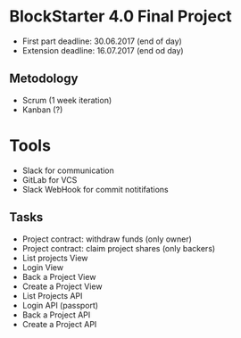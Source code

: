 # BlockStarter 4.0 Final Project

- First part deadline: 30.06.2017 (end of day)
- Extension deadline: 16.07.2017 (end od day)

## Metodology 
- Scrum (1 week iteration)
- Kanban (?)

# Tools 
- Slack for communication
- GitLab for VCS
- Slack WebHook for commit notitifations


## Tasks 
- Project contract: withdraw funds (only owner)
- Project contract: claim project shares (only backers)
- List projects View 
- Login View 
- Back a Project View 
- Create a Project View 
- List Projects API 
- Login API (passport)  
- Back a Project API
- Create a Project API 

